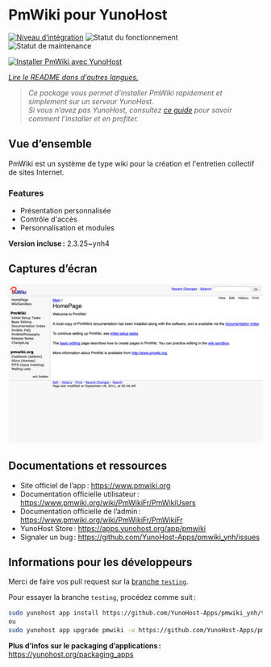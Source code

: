 <!--
Nota bene : ce README est automatiquement généré par <https://github.com/YunoHost/apps/tree/master/tools/readme_generator>
Il NE doit PAS être modifié à la main.
-->

# PmWiki pour YunoHost

[![Niveau d’intégration](https://dash.yunohost.org/integration/pmwiki.svg)](https://dash.yunohost.org/appci/app/pmwiki) ![Statut du fonctionnement](https://ci-apps.yunohost.org/ci/badges/pmwiki.status.svg) ![Statut de maintenance](https://ci-apps.yunohost.org/ci/badges/pmwiki.maintain.svg)

[![Installer PmWiki avec YunoHost](https://install-app.yunohost.org/install-with-yunohost.svg)](https://install-app.yunohost.org/?app=pmwiki)

*[Lire le README dans d'autres langues.](./ALL_README.md)*

> *Ce package vous permet d’installer PmWiki rapidement et simplement sur un serveur YunoHost.*  
> *Si vous n’avez pas YunoHost, consultez [ce guide](https://yunohost.org/install) pour savoir comment l’installer et en profiter.*

## Vue d’ensemble

PmWiki est un système de type wiki pour la création et l'entretien collectif de sites Internet. 

### Features

- Présentation personnalisée
- Contrôle d'accès
- Personnalisation et modules

**Version incluse :** 2.3.25~ynh4

## Captures d’écran

![Capture d’écran de PmWiki](./doc/screenshots/pmwiki.png)

## Documentations et ressources

- Site officiel de l’app : <https://www.pmwiki.org>
- Documentation officielle utilisateur : <https://www.pmwiki.org/wiki/PmWikiFr/PmWikiUsers>
- Documentation officielle de l’admin : <https://www.pmwiki.org/wiki/PmWikiFr/PmWikiFr>
- YunoHost Store : <https://apps.yunohost.org/app/pmwiki>
- Signaler un bug : <https://github.com/YunoHost-Apps/pmwiki_ynh/issues>

## Informations pour les développeurs

Merci de faire vos pull request sur la [branche `testing`](https://github.com/YunoHost-Apps/pmwiki_ynh/tree/testing).

Pour essayer la branche `testing`, procédez comme suit :

```bash
sudo yunohost app install https://github.com/YunoHost-Apps/pmwiki_ynh/tree/testing --debug
ou
sudo yunohost app upgrade pmwiki -u https://github.com/YunoHost-Apps/pmwiki_ynh/tree/testing --debug
```

**Plus d’infos sur le packaging d’applications :** <https://yunohost.org/packaging_apps>
